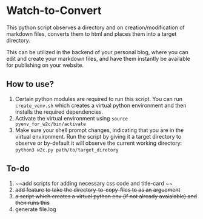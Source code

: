 # Watch-to-Convert
This python script observes a directory and on creation/modification of markdown files, converts them to html and places them into a target directory. 

This can be utilized in the backend of your personal blog, where you can edit and create your markdown files, and have them instantly be available for publishing on your website. 

## How to use?
1. Certain python modules are required to run this script. You can run `create_venv.sh` which creates a virtual python environment and then installs the required dependencies.
2. Activate the virtual environment using `source pyenv_for_w2c/bin/activate`
3. Make sure your shell prompt changes, indicating that you are in the virtual environment. Run the script by giving it a target directory to observe or by-default it will observe the current working directory: `python3 w2c.py path/to/target_diretory`


## To-do
1. ~~add scripts for adding necessary css code and title-card ~~
2. ~~add feature to take the directory-to-copy-files to as an arguement~~
3. ~~a script which creates a virtual python env (if not already avaialable) and then runs this~~
4. generate file.log